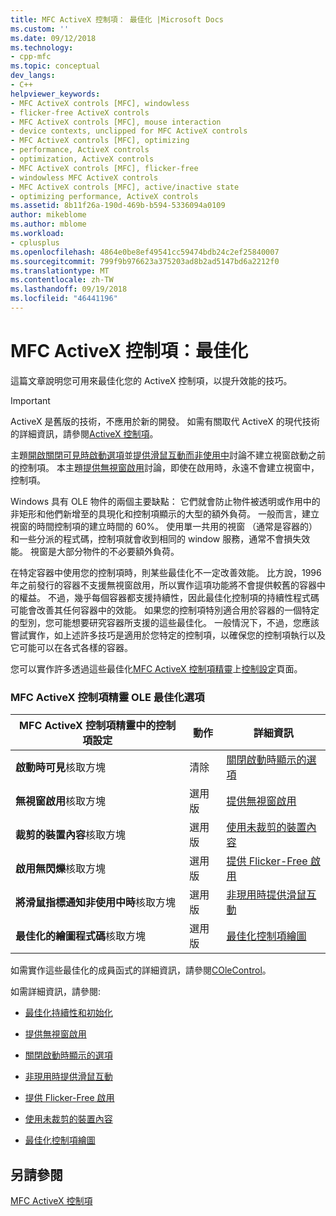 ```yaml
---
title: MFC ActiveX 控制項： 最佳化 |Microsoft Docs
ms.custom: ''
ms.date: 09/12/2018
ms.technology:
- cpp-mfc
ms.topic: conceptual
dev_langs:
- C++
helpviewer_keywords:
- MFC ActiveX controls [MFC], windowless
- flicker-free ActiveX controls
- MFC ActiveX controls [MFC], mouse interaction
- device contexts, unclipped for MFC ActiveX controls
- MFC ActiveX controls [MFC], optimizing
- performance, ActiveX controls
- optimization, ActiveX controls
- MFC ActiveX controls [MFC], flicker-free
- windowless MFC ActiveX controls
- MFC ActiveX controls [MFC], active/inactive state
- optimizing performance, ActiveX controls
ms.assetid: 8b11f26a-190d-469b-b594-5336094a0109
author: mikeblome
ms.author: mblome
ms.workload:
- cplusplus
ms.openlocfilehash: 4864e0be8ef49541cc59474bdb24c2ef25840007
ms.sourcegitcommit: 799f9b976623a375203ad8b2ad5147bd6a2212f0
ms.translationtype: MT
ms.contentlocale: zh-TW
ms.lasthandoff: 09/19/2018
ms.locfileid: "46441196"
---
```

# <a name="mfc-activex-controls-optimization"></a>MFC ActiveX 控制項：最佳化

這篇文章說明您可用來最佳化您的 ActiveX 控制項，以提升效能的技巧。

>[!IMPORTANT]
> ActiveX 是舊版的技術，不應用於新的開發。 如需有關取代 ActiveX 的現代技術的詳細資訊，請參閱[ActiveX 控制項](activex-controls.md)。

主題[開啟關閉可見時啟動選項](../mfc/turning-off-the-activate-when-visible-option.md)並[提供滑鼠互動而非使用中](../mfc/providing-mouse-interaction-while-inactive.md)討論不建立視窗啟動之前的控制項。 本主題[提供無視窗啟用](../mfc/providing-windowless-activation.md)討論，即使在啟用時，永遠不會建立視窗中，控制項。

Windows 具有 OLE 物件的兩個主要缺點： 它們就會防止物件被透明或作用中的非矩形和他們新增至的具現化和控制項顯示的大型的額外負荷。 一般而言，建立視窗的時間控制項的建立時間的 60%。 使用單一共用的視窗 （通常是容器的） 和一些分派的程式碼，控制項就會收到相同的 window 服務，通常不會損失效能。 視窗是大部分物件的不必要額外負荷。

在特定容器中使用您的控制項時，則某些最佳化不一定改善效能。 比方說，1996 年之前發行的容器不支援無視窗啟用，所以實作這項功能將不會提供較舊的容器中的權益。 不過，幾乎每個容器都支援持續性，因此最佳化控制項的持續性程式碼可能會改善其任何容器中的效能。 如果您的控制項特別適合用於容器的一個特定的型別，您可能想要研究容器所支援的這些最佳化。 一般情況下，不過，您應該嘗試實作，如上述許多技巧是適用於您特定的控制項，以確保您的控制項執行以及它可能可以在各式各樣的容器。

您可以實作許多透過這些最佳化[MFC ActiveX 控制項精靈](../mfc/reference/mfc-activex-control-wizard.md)上[控制設定](../mfc/reference/control-settings-mfc-activex-control-wizard.md)頁面。

### <a name="mfc-activex-control-wizard-ole-optimization-options"></a>MFC ActiveX 控制項精靈 OLE 最佳化選項

|MFC ActiveX 控制項精靈中的控制項設定|動作|詳細資訊|
|-------------------------------------------------------|------------|----------------------|
|**啟動時可見**核取方塊|清除|[關閉啟動時顯示的選項](../mfc/turning-off-the-activate-when-visible-option.md)|
|**無視窗啟用**核取方塊|選用版|[提供無視窗啟用](../mfc/providing-windowless-activation.md)|
|**裁剪的裝置內容**核取方塊|選用版|[使用未裁剪的裝置內容](../mfc/using-an-unclipped-device-context.md)|
|**啟用無閃爍**核取方塊|選用版|[提供 Flicker-Free 啟用](../mfc/providing-flicker-free-activation.md)|
|**將滑鼠指標通知非使用中時**核取方塊|選用版|[非現用時提供滑鼠互動](../mfc/providing-mouse-interaction-while-inactive.md)|
|**最佳化的繪圖程式碼**核取方塊|選用版|[最佳化控制項繪圖](../mfc/optimizing-control-drawing.md)|

如需實作這些最佳化的成員函式的詳細資訊，請參閱[COleControl](../mfc/reference/colecontrol-class.md)。

如需詳細資訊，請參閱:

- [最佳化持續性和初始化](../mfc/optimizing-persistence-and-initialization.md)

- [提供無視窗啟用](../mfc/providing-windowless-activation.md)

- [關閉啟動時顯示的選項](../mfc/turning-off-the-activate-when-visible-option.md)

- [非現用時提供滑鼠互動](../mfc/providing-mouse-interaction-while-inactive.md)

- [提供 Flicker-Free 啟用](../mfc/providing-flicker-free-activation.md)

- [使用未裁剪的裝置內容](../mfc/using-an-unclipped-device-context.md)

- [最佳化控制項繪圖](../mfc/optimizing-control-drawing.md)

## <a name="see-also"></a>另請參閱

[MFC ActiveX 控制項](../mfc/mfc-activex-controls.md)

